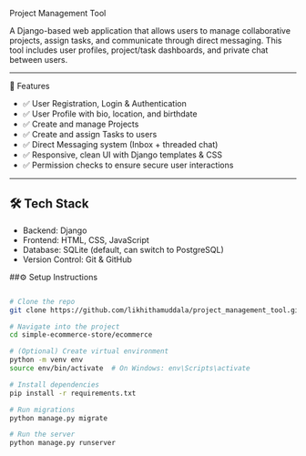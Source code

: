 Project Management Tool

A Django-based web application that allows users to manage collaborative projects, assign tasks, and communicate through direct messaging. This tool includes user profiles, project/task dashboards, and private chat between users.

---

🌟 Features

- ✅ User Registration, Login & Authentication
- ✅ User Profile with bio, location, and birthdate
- ✅ Create and manage Projects
- ✅ Create and assign Tasks to users
- ✅ Direct Messaging system (Inbox + threaded chat)
- ✅ Responsive, clean UI with Django templates & CSS
- ✅ Permission checks to ensure secure user interactions

---
## 🛠️ Tech Stack

- Backend: Django
- Frontend: HTML, CSS, JavaScript
- Database: SQLite (default, can switch to PostgreSQL)
- Version Control: Git & GitHub


##⚙️ Setup Instructions

```bash

# Clone the repo
git clone https://github.com/likhithamuddala/project_management_tool.git

# Navigate into the project
cd simple-ecommerce-store/ecommerce

# (Optional) Create virtual environment
python -m venv env
source env/bin/activate  # On Windows: env\Scripts\activate

# Install dependencies
pip install -r requirements.txt

# Run migrations
python manage.py migrate

# Run the server
python manage.py runserver
